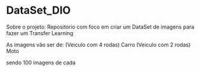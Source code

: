 # DataSet_DIO
Sobre o projeto:
Repositorio com foco em criar um DataSet de imagens para fazer um Transfer Learning

As imagens vão ser de:
(Veiculo com 4 rodas) Carro
(Veiculo com 2 rodas) Moto

sendo 100 imagens de cada
